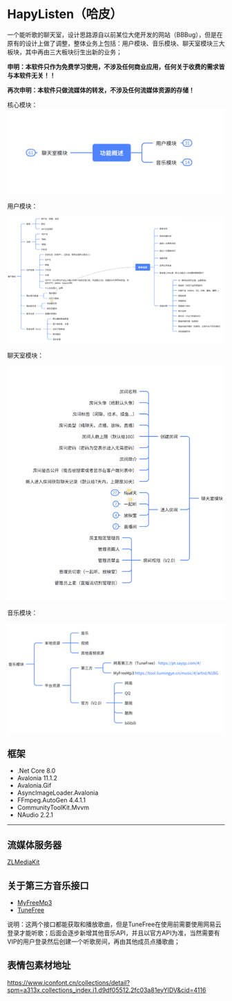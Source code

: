 # HapyListen（哈皮）
一个能听歌的聊天室，设计思路源自以前某位大佬开发的网站（BBBug），但是在原有的设计上做了调整，整体业务上包括：用户模块、音乐模块、聊天室模块三大板块，其中再由三大板块衍生出新的业务；

**申明：本软件只作为免费学习使用，不涉及任何商业应用，任何关于收费的需求皆与本软件无关！！**

**再次申明：本软件只做流媒体的转发，不涉及任何流媒体资源的存储！**





核心模块：
![image-20240810191559347](https://github.com/hapyListen/listen-client-windows/blob/master/pic/image-20240810191559347.png)

用户模块：

![image-20240810191933861](https://github.com/hapyListen/listen-client-windows/blob/master/pic/image-20240810191933861.png)

聊天室模块：

![image-20240810192149105](https://github.com/hapyListen/listen-client-windows/blob/master/pic/image-20240810192149105.png)

音乐模块：

![image-20240810192304268](https://github.com/hapyListen/listen-client-windows/blob/master/pic/image-20240810192304268.png)


## 框架
- .Net Core 8.0
- Avalonia 11.1.2 
- Avalonia.Gif
- AsyncImageLoader.Avalonia
- FFmpeg.AutoGen 4.4.1.1
- CommunityToolKit.Mvvm
- NAudio 2.2.1

---



## 流媒体服务器

[ZLMediaKit](https://github.com/ZLMediaKit/ZLMediaKit)



## 关于第三方音乐接口
- [MyFreeMp3](https://tool.liumingye.cn/music/#/artist/N1BG)
- [TuneFree](https://pt.sayqz.com/#/)



说明：这两个接口都能获取和播放歌曲，但是TuneFree在使用前需要使用网易云登录才能听歌；后面会逐步新增其他音乐API，并且以官方API为准，当然需要有VIP的用户登录然后创建一个听歌房间，再由其他成员点播歌曲；




## 表情包素材地址

https://www.iconfont.cn/collections/detail?spm=a313x.collections_index.i1.d9df05512.2fc03a81eyYlDV&cid=4116

